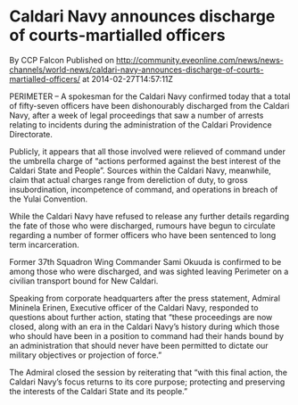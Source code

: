 # Caldari Navy announces discharge of courts-martialled officers
By CCP Falcon
Published on http://community.eveonline.com/news/news-channels/world-news/caldari-navy-announces-discharge-of-courts-martialled-officers/ at 2014-02-27T14:57:11Z

PERIMETER – A spokesman for the Caldari Navy confirmed today that a total of fifty-seven officers have been dishonourably discharged from the Caldari Navy, after a week of legal proceedings that saw a number of arrests relating to incidents during the administration of the Caldari Providence Directorate.

Publicly, it appears that all those involved were relieved of command under the umbrella charge of “actions performed against the best interest of the Caldari State and People”. Sources within the Caldari Navy, meanwhile, claim that actual charges range from dereliction of duty, to gross insubordination, incompetence of command, and operations in breach of the Yulai Convention.

While the Caldari Navy have refused to release any further details regarding the fate of those who were discharged, rumours have begun to circulate regarding a number of former officers who have been sentenced to long term incarceration.

Former 37th Squadron Wing Commander Sami Okuuda is confirmed to be among those who were discharged, and was sighted leaving Perimeter on a civilian transport bound for New Caldari.

Speaking from corporate headquarters after the press statement, Admiral Mininela Erinen, Executive officer of the Caldari Navy, responded to questions about further action, stating that “these proceedings are now closed, along with an era in the Caldari Navy’s history during which those who should have been in a position to command had their hands bound by an administration that should never have been permitted to dictate our military objectives or projection of force.”

The Admiral closed the session by reiterating that “with this final action, the Caldari Navy’s focus returns to its core purpose; protecting and preserving the interests of the Caldari State and its people.”


